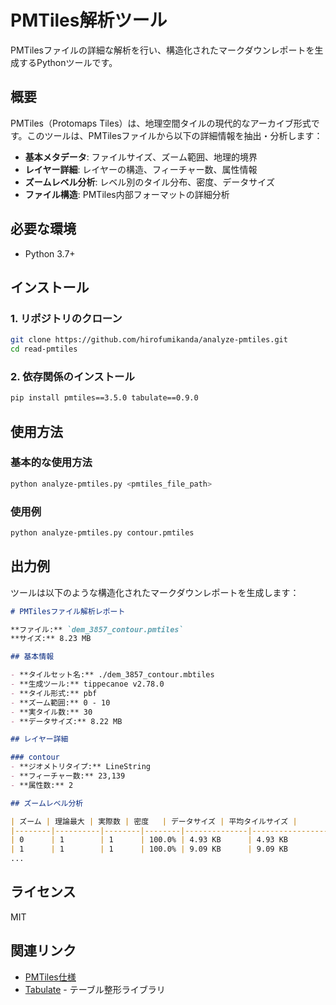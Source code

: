 # PMTiles解析ツール

PMTilesファイルの詳細な解析を行い、構造化されたマークダウンレポートを生成するPythonツールです。

## 概要

PMTiles（Protomaps Tiles）は、地理空間タイルの現代的なアーカイブ形式です。このツールは、PMTilesファイルから以下の詳細情報を抽出・分析します：

- **基本メタデータ**: ファイルサイズ、ズーム範囲、地理的境界
- **レイヤー詳細**: レイヤーの構造、フィーチャー数、属性情報
- **ズームレベル分析**: レベル別のタイル分布、密度、データサイズ
- **ファイル構造**: PMTiles内部フォーマットの詳細分析

## 必要な環境

- Python 3.7+

## インストール

### 1. リポジトリのクローン

```bash
git clone https://github.com/hirofumikanda/analyze-pmtiles.git
cd read-pmtiles
```

### 2. 依存関係のインストール

```bash
pip install pmtiles==3.5.0 tabulate==0.9.0
```

## 使用方法

### 基本的な使用方法

```bash
python analyze-pmtiles.py <pmtiles_file_path>
```

### 使用例

```bash
python analyze-pmtiles.py contour.pmtiles
```

## 出力例

ツールは以下のような構造化されたマークダウンレポートを生成します：

```markdown
# PMTilesファイル解析レポート

**ファイル:** `dem_3857_contour.pmtiles`  
**サイズ:** 8.23 MB

## 基本情報

- **タイルセット名:** ./dem_3857_contour.mbtiles
- **生成ツール:** tippecanoe v2.78.0
- **タイル形式:** pbf
- **ズーム範囲:** 0 - 10
- **実タイル数:** 30
- **データサイズ:** 8.22 MB

## レイヤー詳細

### contour
- **ジオメトリタイプ:** LineString
- **フィーチャー数:** 23,139
- **属性数:** 2

## ズームレベル分析

| ズーム | 理論最大 | 実際数 | 密度   | データサイズ | 平均タイルサイズ |
|--------|----------|--------|--------|--------------|------------------|
| 0      | 1        | 1      | 100.0% | 4.93 KB      | 4.93 KB          |
| 1      | 1        | 1      | 100.0% | 9.09 KB      | 9.09 KB          |
...
```

## ライセンス

MIT

## 関連リンク

- [PMTiles仕様](https://github.com/protomaps/PMTiles)
- [Tabulate](https://pypi.org/project/tabulate/) - テーブル整形ライブラリ